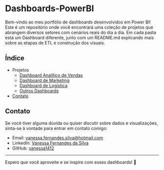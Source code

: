 # Dashboards-PowerBI

Bem-vindo ao meu portfólio de dashboards desenvolvidos em Power BI! 
Este é um repositório onde você encontrará uma coleção de projetos que abrangem diversos setores com cenários reais do dia a dia. Em cada pasta está um Dashboard diferente, junto com um README.md explicando mais sobre as etapas de ETL e construção dos visuais.

## Índice

- Projetos
  - [Dashboard Analítico de Vendas](https://github.com/vanessa1412/Dashboard-PowerBI/blob/main/Dashboard%20analitico%20de%20vendas%20globais/dashboard_vendas.pdf)
  - [Dashboard de Marketing](#dashboard-de-marketing)
  - [Dashboard de Logística](#dashboard-de-logística)
  - [Outros Dashboards](#outros-dashboards)
- [Contato](#contato)

## Contato

Se você tiver alguma dúvida ou quiser discutir sobre dados e visualizações, sinta-se à vontade para entrar em contato comigo:

- Email: [vanessa.fernandes.silva@hotmail.com](mailto:vanessa.fernandes.silva@hotmail.com)
- LinkedIn: [Vanessa Fernandes da Silva](https://www.linkedin.com/in/vanessa-fernandes-da-silva-a8957a51)
- GitHub: [vanessa1412](https://github.com/vanessa1412)

---

Espero que você aproveite e se inspire com esses dashboards! 👋
